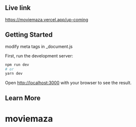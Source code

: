 

## Live link

https://moviemaza.vercel.app/up-coming

## Getting Started

modify meta tags in _document.js


First, run the development server:

```bash
npm run dev
# or
yarn dev
```

Open [http://localhost:3000](http://localhost:3000) with your browser to see the result.


## Learn More

# moviemaza
